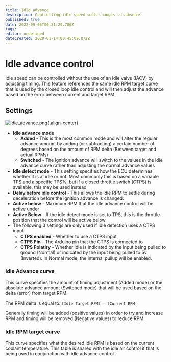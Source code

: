 ```yaml
---
title: Idle advance
description: Controlling idle speed with changes to advance
published: true
date: 2022-09-05T00:31:29.706Z
tags: 
editor: undefined
dateCreated: 2020-01-14T00:45:09.872Z
---
```


# Idle advance control
Idle speed can be controlled without the use of an idle valve (IACV) by adjusting timing. This feature references the same idle RPM target curve that is used by the closed loop idle control and will then adjust the advance based on the error between current and target RPM.

## Settings
![idle_advance.png](/img/idle/idle_advance.png){.align-center}

* **Idle advance mode**
	* **Added** - This is the most common mode and will alter the regular advance amount by adding (or subtracting) a certain number of degrees based on the amount of RPM delta (Between target and actual RPMs)
  * **Switched** - The ignition advance will switch to the values in the idle advance curve rather than adjusting the normal advance values
* **Idle detect mode** - This setting specifies how the ECU determines whether it is at idle or not. Most commonly this is based on a variable TPS and a specific TPS%, but if a closed throttle switch (CTPS) is available, this may be used instead
* **Delay before idle control** - This allows the idle RPM to settle during deceleration before the ignition advance is changed. 
* **Active below** - Maximum RPM that the idle advance control will be active under
* **Active Below** - If the idle detect mode is set to TPS, this is the throttle position that the control will be active below
* The following 3 settings are only used if idle detection uses a CTPS input
  * **CTPS enabled** - Whether to use a CTPS input
  * **CTPS Pin** - The Arduino pin that the CTPS is connected to
  * **CTPS Polatiry** - Whether idle is indicated by the input being pulled to ground (Normal) or indicated by the input being pulled to 5v (Inverted). In Normal mode, the internal pullup will be enabled. 

### Idle Advance curve
This curve specifies the amount of timing adjustment (Added mode) or the absolute advance amount (Switched mode) that will be used based on the delta (error) from target RPM. 

The RPM delta is equal to: `[Idle Target RPM] - [Current RPM]`

Generally timing will be added (positive values) in order to try and increase RPM and timing will be removed (Negative values) to reduce RPM.

### Idle RPM target curve
This curve specifies what the desired idle RPM is based on the current coolant temperature. This table is shared with the idle air control if that is being used in conjunction with idle advance control. 